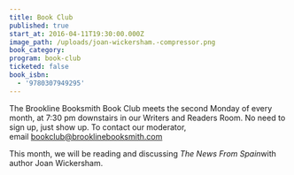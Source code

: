 ```yaml
---
title: Book Club
published: true
start_at: 2016-04-11T19:30:00.000Z
image_path: /uploads/joan-wickersham.-compressor.png
book_category:
program: book-club
ticketed: false
book_isbn:
  - '9780307949295'
---
```



The Brookline Booksmith Book Club meets the second Monday of every month, at 7:30 pm downstairs in our Writers and Readers Room. No need to sign up, just show up. To contact our moderator, email [bookclub@brooklinebooksmith.com](javascript:void(location.href='mailto:'+String.fromCharCode(98,111,111,107,99,108,117,98,64,98,114,111,111,107,108,105,110,101,98,111,111,107,115,109,105,116,104,46,99,111,109)+'?subject=brookline%20booksmith%20Book%20Club'))



This month, we will be reading and discussing *The News From Spain*with author Joan Wickersham.